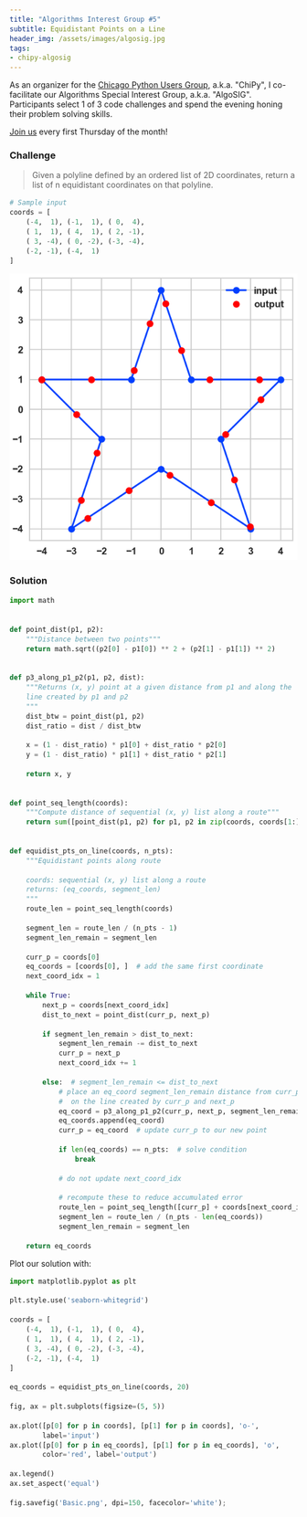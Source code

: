 ```yaml
---
title: "Algorithms Interest Group #5"
subtitle: Equidistant Points on a Line
header_img: /assets/images/algosig.jpg
tags:
- chipy-algosig
---
```


As an organizer for the [Chicago Python Users Group](https://www.chipy.org/), a.k.a. "ChiPy", I co-facilitate our Algorithms Special Interest Group, a.k.a. "AlgoSIG". Participants select 1 of 3 code challenges and spend the evening honing their problem solving skills. 

[Join us](https://www.meetup.com/_ChiPy_/) every first Thursday of the month!

### Challenge
> Given a polyline defined by an ordered list of 2D coordinates, return a list of n equidistant coordinates on that polyline.

```python
# Sample input
coords = [
    (-4,  1), (-1,  1), ( 0,  4), 
    ( 1,  1), ( 4,  1), ( 2, -1), 
    ( 3, -4), ( 0, -2), (-3, -4),
    (-2, -1), (-4,  1)
]
```

<img class="img-fluid" src="/assets/images/algosig4-sample.png">

### Solution

```python
import math


def point_dist(p1, p2):
    """Distance between two points"""
    return math.sqrt((p2[0] - p1[0]) ** 2 + (p2[1] - p1[1]) ** 2)


def p3_along_p1_p2(p1, p2, dist):
    """Returns (x, y) point at a given distance from p1 and along the 
    line created by p1 and p2
    """
    dist_btw = point_dist(p1, p2)
    dist_ratio = dist / dist_btw
    
    x = (1 - dist_ratio) * p1[0] + dist_ratio * p2[0]
    y = (1 - dist_ratio) * p1[1] + dist_ratio * p2[1]
    
    return x, y


def point_seq_length(coords):
    """Compute distance of sequential (x, y) list along a route"""
    return sum([point_dist(p1, p2) for p1, p2 in zip(coords, coords[1:])])


def equidist_pts_on_line(coords, n_pts):
    """Equidistant points along route

    coords: sequential (x, y) list along a route
    returns: (eq_coords, segment_len)
    """
    route_len = point_seq_length(coords)

    segment_len = route_len / (n_pts - 1)
    segment_len_remain = segment_len

    curr_p = coords[0]
    eq_coords = [coords[0], ]  # add the same first coordinate
    next_coord_idx = 1

    while True:
        next_p = coords[next_coord_idx]
        dist_to_next = point_dist(curr_p, next_p)

        if segment_len_remain > dist_to_next:
            segment_len_remain -= dist_to_next
            curr_p = next_p
            next_coord_idx += 1

        else:  # segment_len_remain <= dist_to_next
            # place an eq_coord segment_len_remain distance from curr_p
            #  on the line created by curr_p and next_p
            eq_coord = p3_along_p1_p2(curr_p, next_p, segment_len_remain)
            eq_coords.append(eq_coord)
            curr_p = eq_coord  # update curr_p to our new point
            
            if len(eq_coords) == n_pts:  # solve condition
                break
            
            # do not update next_coord_idx
            
            # recompute these to reduce accumulated error
            route_len = point_seq_length([curr_p] + coords[next_coord_idx:])
            segment_len = route_len / (n_pts - len(eq_coords))
            segment_len_remain = segment_len

    return eq_coords
```

Plot our solution with:

```python
import matplotlib.pyplot as plt

plt.style.use('seaborn-whitegrid')

coords = [
    (-4,  1), (-1,  1), ( 0,  4), 
    ( 1,  1), ( 4,  1), ( 2, -1), 
    ( 3, -4), ( 0, -2), (-3, -4),
    (-2, -1), (-4,  1)
]

eq_coords = equidist_pts_on_line(coords, 20)

fig, ax = plt.subplots(figsize=(5, 5))

ax.plot([p[0] for p in coords], [p[1] for p in coords], 'o-', 
        label='input')
ax.plot([p[0] for p in eq_coords], [p[1] for p in eq_coords], 'o', 
        color='red', label='output')

ax.legend()
ax.set_aspect('equal')

fig.savefig('Basic.png', dpi=150, facecolor='white');
```
